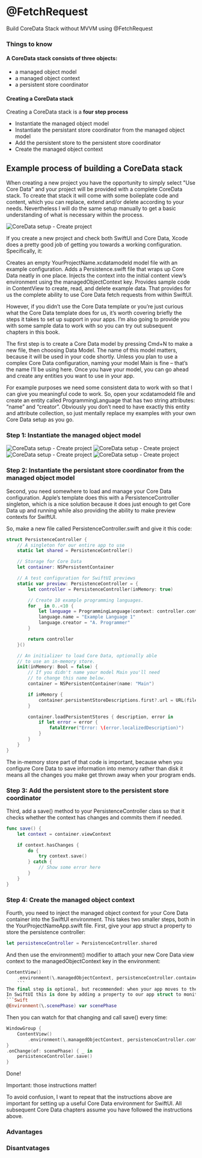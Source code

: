 # @FetchRequest
Build CoreData Stack without MVVM using @FetchRequest
### Things to know
#### A CoreData stack consists of three objects:
- a managed object model
- a managed object context
- a persistent store coordinator

#### Creating a CoreData stack
Creating a CoreData stack is a **four step process**
- Instantiate the managed object model
- Instantiate the persistant store coordinator from the managed object model
- Add the persistent store to the persistent store coordinator
- Create the managed object context

## Example process of building a CoreData stack
When creating a new project you have the opportunity to simply select "Use Core Data" and your project will be provided with a complete CoreData stack. To create that stack it will come with some boileplate code and content, which you can replace, extend and/or delete according to your needs. Nevertheless I will do the same setup manually to get a basic understanding of what is necessary within the process.

![CoreData setup - Create project](images/CoreDataSetup-AtFetchRequest-01.png)

If you create a new project and check both SwiftUI and Core Data, Xcode does a pretty good job of getting you towards a working configuration. Specifically, it:

Creates an empty YourProjectName.xcdatamodeld model file with an example configuration.
Adds a Persistence.swift file that wraps up Core Data neatly in one place.
Injects the context into the initial content view’s environment using the managedObjectContext key.
Provides sample code in ContentView to create, read, and delete example data.
That provides for us the complete ability to use Core Data fetch requests from within SwiftUI.

However, if you didn’t use the Core Data template or you’re just curious what the Core Data template does for us, it’s worth covering briefly the steps it takes to set up support in your apps. I’m also going to provide you with some sample data to work with so you can try out subsequent chapters in this book.

The first step is to create a Core Data model by pressing Cmd+N to make a new file, then choosing Data Model. The name of this model matters, because it will be used in your code shortly. Unless you plan to use a complex Core Data configuration, naming your model Main is fine – that’s the name I’ll be using here. Once you have your model, you can go ahead and create any entities you want to use in your app.

For example purposes we need some consistent data to work with so that I can give you meaningful code to work. So, open your xcdatamodeld file and create an entity called ProgrammingLanguage that has two string attributes: “name” and “creator”. Obviously you don’t need to have exactly this entity and attribute collection, so just mentally replace my examples with your own Core Data setup as you go.
### Step 1: Instantiate the managed object model

![CoreData setup - Create project](images/CoreDataSetup-AtFetchRequest-02.png)
![CoreData setup - Create project](images/CoreDataSetup-AtFetchRequest-03.png)
![CoreData setup - Create project](images/CoreDataSetup-AtFetchRequest-04.png)
![CoreData setup - Create project](images/CoreDataSetup-AtFetchRequest-05.png)
### Step 2: Instantiate the persistant store coordinator from the managed object model
Second, you need somewhere to load and manage your Core Data configuration. Apple’s template does this with a PersistenceController singleton, which is a nice solution because it does just enough to get Core Data up and running while also providing the ability to make preview contexts for SwiftUI.

So, make a new file called PersistenceController.swift and give it this code:
```Swift
struct PersistenceController {
    // A singleton for our entire app to use
    static let shared = PersistenceController()

    // Storage for Core Data
    let container: NSPersistentContainer

    // A test configuration for SwiftUI previews
    static var preview: PersistenceController = {
        let controller = PersistenceController(inMemory: true)

        // Create 10 example programming languages.
        for _ in 0..<10 {
            let language = ProgrammingLanguage(context: controller.container.viewContext)
            language.name = "Example Language 1"
            language.creator = "A. Programmer"
        }

        return controller
    }()

    // An initializer to load Core Data, optionally able
    // to use an in-memory store.
    init(inMemory: Bool = false) {
        // If you didn't name your model Main you'll need
        // to change this name below.
        container = NSPersistentContainer(name: "Main")

        if inMemory {
            container.persistentStoreDescriptions.first?.url = URL(fileURLWithPath: "/dev/null")
        }

        container.loadPersistentStores { description, error in
            if let error = error {
                fatalError("Error: \(error.localizedDescription)")
            }
        }
    }
}
```
The in-memory store part of that code is important, because when you configure Core Data to save information into memory rather than disk it means all the changes you make get thrown away when your program ends.

### Step 3: Add the persistent store to the persistent store coordinator
Third, add a save() method to your PersistenceController class so that it checks whether the context has changes and commits them if needed.
```Swift
func save() {
    let context = container.viewContext

    if context.hasChanges {
        do {
            try context.save()
        } catch {
            // Show some error here
        }
    }
}
```


### Step 4: Create the managed object context
Fourth, you need to inject the managed object context for your Core Data container into the SwiftUI environment.
This takes two smaller steps, both in the YourProjectNameApp.swift file. First, give your app struct a property to store the persistence controller:

```Swift
let persistenceController = PersistenceController.shared
```
And then use the environment() modifier to attach your new Core Data view context to the managedObjectContext key in the environment:
```Swift
ContentView()
    .environment(\.managedObjectContext, persistenceController.container.viewContext)
    ```
The final step is optional, but recommended: when your app moves to the background, you should call the save() method we wrote a moment ago so that Core Data saves your changes permanently.
In SwiftUI this is done by adding a property to our app struct to monitor the scene phase:
```Swift
@Environment(\.scenePhase) var scenePhase
```
Then you can watch for that changing and call save() every time:
```Swift
WindowGroup {
    ContentView()
        .environment(\.managedObjectContext, persistenceController.container.viewContext)
}
.onChange(of: scenePhase) { _ in
    persistenceController.save()
}
```
Done!

Important: those instructions matter!

To avoid confusion, I want to repeat that the instructions above are important for setting up a useful Core Data environment for SwiftUI. All subsequent Core Data chapters assume you have followed the instructions above.

### Advantages


### Disantvatages
